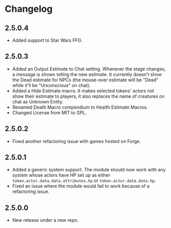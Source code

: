 # Changelog
## 2.5.0.4
- Added support to Star Wars FFG.

## 2.5.0.3
- Added an Output Estimate to Chat setting. Whenever the stage changes, a message is shown telling the new estimate. It currently doesn't show the Dead estimate for NPCs (the mouse-over estimate will be "Dead" while it'll be "Unconscious" on chat).
- Added a Hide Estimate macro. It makes selected tokens' actors not show their estimate to players, it also replaces the name of creatures on chat as Unknown Entity.
- Renamed Death Macro compendium to Health Estimate Macros.
- Changed License from MIT to GPL.

## 2.5.0.2
- Fixed another refactoring issue with games hosted on Forge.

## 2.5.0.1
- Added a generic system support. The module should now work with any system whose actors have HP set up as either `token.actor.data.data.attributes.hp` or `token.actor.data.data.hp`.
- Fixed an issue where the module would fail to work because of a refactoring issue.

## 2.5.0.0
- New release under a new repo.
